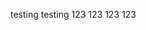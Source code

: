 <!-- 
# Baljinder Hothi's Personal Website

Welcome to the personal website of **Baljinder Hothi**! This is the space where you can learn more about who I am, what I do, and the projects I've been working on. I can't wait for you to get to know me better, explore my portfolio, and see the work I’m passionate about.

Feel free to look around and connect with me if anything piques your interest!

---

Let me know if you'd like any modifications! -->
testing testing 123 123 123 123